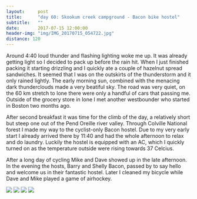 ```yaml
---
layout:     post
title:      "day 60: Skookum creek campground - Bacon bike hostel"
subtitle:   ""
date:       2017-07-15 12:00:00
header-img: "img/IMG_20170715_054722.jpg"
distance: 120
---
```



Around 4:40 loud thunder and flashing lighting woke me up.
It was already getting light so I decided to pack up before the rain hit.
When I just finished packing it starting drizzling and I quickly ate a couple of hazelnut spread sandwiches.
It seemed that I was on the outskirts of the thunderstorm and it only rained lightly.
The early morning sun, combined with the menacing dark thunderclouds made a very beatiful sky.
The road was very quiet, on the 60 km stretch to Ione there were only a handful of cars that passing me.
Outside of the grocery store in Ione I met another westbounder who started in Boston two months ago.

After second breakfast it was time for the climb of the day, a relatively short but steep one out of the Pend Oreille river valley.
Through Colville National forest I made my way to the cyclist-only Bacon hostel.
Due to my very early start I already arrived there by 11:40 and had the whole afternoon to relax and do laundry.
Luckily the hostel is equipped with an AC, which I quickly turned on as the temperature outside were rising towards 37 Celcius.

After a long day of cycling Mike and Dave showed up in the late afternoon.
In the evening the hosts, Barry and Shelly Bacon, passed by to say hello and welcome us in their fantastic hostel.
Later I cleaned my bicycle while Dave and Mike played a game of airhockey.

<img src="{{ site.baseurl }}/img/IMG_20170715_055335.jpg">
<span class="caption text-muted"></span>

<img src="{{ site.baseurl }}/img/IMG_20170715_064219.jpg">
<span class="caption text-muted"></span>

<img src="{{ site.baseurl }}/img/IMG_20170715_082143.jpg">
<span class="caption text-muted"></span>

<img src="{{ site.baseurl }}/img/IMG_20170715_082201.jpg">
<span class="caption text-muted"></span>
